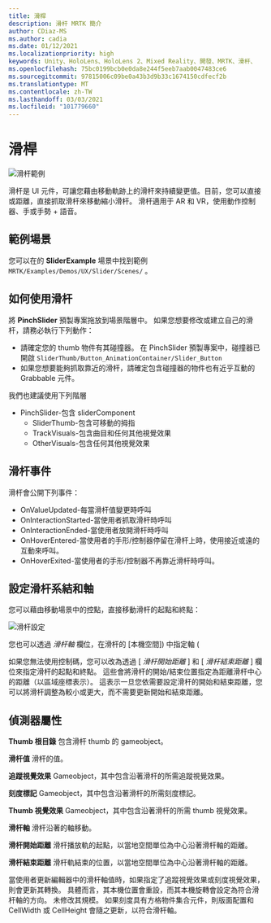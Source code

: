```yaml
---
title: 滑桿
description: 滑杆 MRTK 簡介
author: CDiaz-MS
ms.author: cadia
ms.date: 01/12/2021
ms.localizationpriority: high
keywords: Unity、HoloLens、HoloLens 2、Mixed Reality、開發、MRTK、滑杆、
ms.openlocfilehash: 75bc0199bcb0e0da8e244f5eeb7aab0047483ce6
ms.sourcegitcommit: 97815006c09be0a43b3d9b33c1674150cdfecf2b
ms.translationtype: MT
ms.contentlocale: zh-TW
ms.lasthandoff: 03/03/2021
ms.locfileid: "101779660"
---
```

# <a name="sliders"></a>滑桿

![滑杆範例](../images/slider/MRTK_UX_Slider_Main.jpg)

滑杆是 UI 元件，可讓您藉由移動軌跡上的滑杆來持續變更值。目前，您可以直接或距離，直接抓取滑杆來移動縮小滑杆。 滑杆適用于 AR 和 VR，使用動作控制器、手或手勢 + 語音。

## <a name="example-scene"></a>範例場景

您可以在的 **SliderExample** 場景中找到範例 `MRTK/Examples/Demos/UX/Slider/Scenes/` 。

## <a name="how-to-use-sliders"></a>如何使用滑杆

將 **PinchSlider** 預製專案拖放到場景階層中。 如果您想要修改或建立自己的滑杆，請務必執行下列動作：

- 請確定您的 thumb 物件有其碰撞器。 在 PinchSlider 預製專案中，碰撞器已開啟 `SliderThumb/Button_AnimationContainer/Slider_Button`
- 如果您想要能夠抓取靠近的滑杆，請確定包含碰撞器的物件也有近乎互動的 Grabbable 元件。

我們也建議使用下列階層

- PinchSlider-包含 sliderComponent
  - SliderThumb-包含可移動的拇指
  - TrackVisuals-包含曲目和任何其他視覺效果
  - OtherVisuals-包含任何其他視覺效果

## <a name="slider-events"></a>滑杆事件

滑杆會公開下列事件：

- OnValueUpdated-每當滑杆值變更時呼叫
- OnInteractionStarted-當使用者抓取滑杆時呼叫
- OnInteractionEnded-當使用者放開滑杆時呼叫
- OnHoverEntered-當使用者的手形/控制器停留在滑杆上時，使用接近或遠的互動來呼叫。
- OnHoverExited-當使用者的手形/控制器不再靠近滑杆時呼叫。

## <a name="configuring-slider-bound-and-axis"></a>設定滑杆系結和軸

您可以藉由移動場景中的控點，直接移動滑杆的起點和終點：

![滑杆設定](../images/sliders/MRTK_Sliders_Setup.png)

您也可以透過 _滑杆軸_ 欄位，在滑杆的 [本機空間]) 中指定軸 (

如果您無法使用控制碼，您可以改為透過 [ _滑杆開始距離_ ] 和 [ _滑杆結束距離_ ] 欄位來指定滑杆的起點和終點。 這些會將滑杆的開始/結束位置指定為距離滑杆中心的距離（以區域座標表示）。 這表示一旦您依需要設定滑杆的開始和結束距離，您可以將滑杆調整為較小或更大，而不需要更新開始和結束距離。

## <a name="inspector-properties"></a>偵測器屬性

**Thumb 根目錄** 包含滑杆 thumb 的 gameobject。

**滑杆值** 滑杆的值。

**追蹤視覺效果** Gameobject，其中包含沿著滑杆的所需追蹤視覺效果。

**刻度標記** Gameobject，其中包含沿著滑杆的所需刻度標記。

**Thumb 視覺效果** Gameobject，其中包含沿著滑杆的所需 thumb 視覺效果。

**滑杆軸** 滑杆沿著的軸移動。

**滑杆開始距離** 滑杆播放軌的起點，以當地空間單位為中心沿著滑杆軸的距離。

**滑杆結束距離** 滑杆軌結束的位置，以當地空間單位為中心沿著滑杆軸的距離。

當使用者更新編輯器中的滑杆軸值時，如果指定了追蹤視覺效果或刻度視覺效果，則會更新其轉換。
具體而言，其本機位置會重設，而其本機旋轉會設定為符合滑杆軸的方向。
未修改其規模。
如果刻度具有方格物件集合元件，則版面配置和 CellWidth 或 CellHeight 會隨之更新，以符合滑杆軸。
